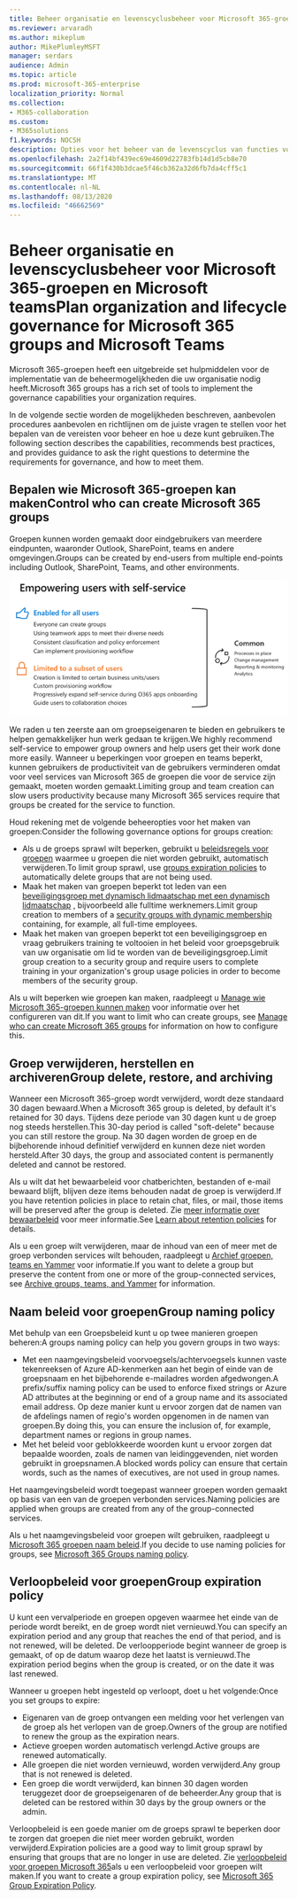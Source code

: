 ```yaml
---
title: Beheer organisatie en levenscyclusbeheer voor Microsoft 365-groepen en Microsoft teams
ms.reviewer: arvaradh
ms.author: mikeplum
author: MikePlumleyMSFT
manager: serdars
audience: Admin
ms.topic: article
ms.prod: microsoft-365-enterprise
localization_priority: Normal
ms.collection:
- M365-collaboration
ms.custom:
- M365solutions
f1.keywords: NOCSH
description: Opties voor het beheer van de levenscyclus van functies voor samenwerking in Microsoft 365
ms.openlocfilehash: 2a2f14bf439ec69e4609d22783fb14d1d5cb8e70
ms.sourcegitcommit: 66f1f430b3dcae5f46cb362a32d6fb7da4cff5c1
ms.translationtype: MT
ms.contentlocale: nl-NL
ms.lasthandoff: 08/13/2020
ms.locfileid: "46662569"
---
```

# <a name="plan-organization-and-lifecycle-governance-for-microsoft-365-groups-and-microsoft-teams"></a><span data-ttu-id="50a83-103">Beheer organisatie en levenscyclusbeheer voor Microsoft 365-groepen en Microsoft teams</span><span class="sxs-lookup"><span data-stu-id="50a83-103">Plan organization and lifecycle governance for Microsoft 365 groups and Microsoft Teams</span></span>

<span data-ttu-id="50a83-104">Microsoft 365-groepen heeft een uitgebreide set hulpmiddelen voor de implementatie van de beheermogelijkheden die uw organisatie nodig heeft.</span><span class="sxs-lookup"><span data-stu-id="50a83-104">Microsoft 365 groups has a rich set of tools to implement the governance capabilities your organization requires.</span></span> 

<span data-ttu-id="50a83-105">In de volgende sectie worden de mogelijkheden beschreven, aanbevolen procedures aanbevolen en richtlijnen om de juiste vragen te stellen voor het bepalen van de vereisten voor beheer en hoe u deze kunt gebruiken.</span><span class="sxs-lookup"><span data-stu-id="50a83-105">The following section describes the capabilities, recommends best practices, and provides guidance to ask the right questions to determine the requirements for governance, and how to meet them.</span></span>

## <a name="control-who-can-create-microsoft-365-groups"></a><span data-ttu-id="50a83-106">Bepalen wie Microsoft 365-groepen kan maken</span><span class="sxs-lookup"><span data-stu-id="50a83-106">Control who can create Microsoft 365 groups</span></span>

<span data-ttu-id="50a83-107">Groepen kunnen worden gemaakt door eindgebruikers van meerdere eindpunten, waaronder Outlook, SharePoint, teams en andere omgevingen.</span><span class="sxs-lookup"><span data-stu-id="50a83-107">Groups can be created by end-users from multiple end-points including Outlook, SharePoint, Teams, and other environments.</span></span>

![Beschrijving van de afbeelding](../media/04.png)

<span data-ttu-id="50a83-109">We raden u ten zeerste aan om groepseigenaren te bieden en gebruikers te helpen gemakkelijker hun werk gedaan te krijgen.</span><span class="sxs-lookup"><span data-stu-id="50a83-109">We highly recommend self-service to empower group owners and help users get their work done more easily.</span></span> <span data-ttu-id="50a83-110">Wanneer u beperkingen voor groepen en teams beperkt, kunnen gebruikers de productiviteit van de gebruikers verminderen omdat voor veel services van Microsoft 365 de groepen die voor de service zijn gemaakt, moeten worden gemaakt.</span><span class="sxs-lookup"><span data-stu-id="50a83-110">Limiting group and team creation can slow users productivity because many Microsoft 365 services require that groups be created for the service to function.</span></span>

<span data-ttu-id="50a83-111">Houd rekening met de volgende beheeropties voor het maken van groepen:</span><span class="sxs-lookup"><span data-stu-id="50a83-111">Consider the following governance options for groups creation:</span></span>

- <span data-ttu-id="50a83-112">Als u de groeps sprawl wilt beperken, gebruikt u [beleidsregels voor groepen](microsoft-365-groups-expiration-policy.md) waarmee u groepen die niet worden gebruikt, automatisch verwijderen.</span><span class="sxs-lookup"><span data-stu-id="50a83-112">To limit group sprawl, use [groups expiration policies](microsoft-365-groups-expiration-policy.md) to automatically delete groups that are not being used.</span></span>
- <span data-ttu-id="50a83-113">Maak het maken van groepen beperkt tot leden van een [beveiligingsgroep met dynamisch lidmaatschap met een dynamisch lidmaatschap](https://docs.microsoft.com/azure/active-directory/users-groups-roles/groups-create-rule) , bijvoorbeeld alle fulltime werknemers.</span><span class="sxs-lookup"><span data-stu-id="50a83-113">Limit group creation to members of a [security groups with dynamic membership](https://docs.microsoft.com/azure/active-directory/users-groups-roles/groups-create-rule) containing, for example, all full-time employees.</span></span>
- <span data-ttu-id="50a83-114">Maak het maken van groepen beperkt tot een beveiligingsgroep en vraag gebruikers training te voltooien in het beleid voor groepsgebruik van uw organisatie om lid te worden van de beveiligingsgroep.</span><span class="sxs-lookup"><span data-stu-id="50a83-114">Limit group creation to a security group and require users to complete training in your organization's group usage policies in order to become members of the security group.</span></span>

<span data-ttu-id="50a83-115">Als u wilt beperken wie groepen kan maken, raadpleegt u [Manage wie Microsoft 365-groepen kunnen maken](manage-creation-of-groups.md) voor informatie over het configureren van dit.</span><span class="sxs-lookup"><span data-stu-id="50a83-115">If you want to limit who can create groups, see [Manage who can create Microsoft 365 groups](manage-creation-of-groups.md) for information on how to configure this.</span></span>

## <a name="group-delete-restore-and-archiving"></a><span data-ttu-id="50a83-116">Groep verwijderen, herstellen en archiveren</span><span class="sxs-lookup"><span data-stu-id="50a83-116">Group delete, restore, and archiving</span></span>

<span data-ttu-id="50a83-117">Wanneer een Microsoft 365-groep wordt verwijderd, wordt deze standaard 30 dagen bewaard.</span><span class="sxs-lookup"><span data-stu-id="50a83-117">When a Microsoft 365 group is deleted, by default it's retained for 30 days.</span></span> <span data-ttu-id="50a83-118">Tijdens deze periode van 30 dagen kunt u de groep nog steeds herstellen.</span><span class="sxs-lookup"><span data-stu-id="50a83-118">This 30-day period is called "soft-delete" because you can still restore the group.</span></span> <span data-ttu-id="50a83-119">Na 30 dagen worden de groep en de bijbehorende inhoud definitief verwijderd en kunnen deze niet worden hersteld.</span><span class="sxs-lookup"><span data-stu-id="50a83-119">After 30 days, the group and associated content is permanently deleted and cannot be restored.</span></span>

<span data-ttu-id="50a83-120">Als u wilt dat het bewaarbeleid voor chatberichten, bestanden of e-mail bewaard blijft, blijven deze items behouden nadat de groep is verwijderd.</span><span class="sxs-lookup"><span data-stu-id="50a83-120">If you have retention policies in place to retain chat, files, or mail, those items will be preserved after the group is deleted.</span></span> <span data-ttu-id="50a83-121">Zie [meer informatie over bewaarbeleid](https://docs.microsoft.com/microsoft-365/compliance/retention-policies) voor meer informatie.</span><span class="sxs-lookup"><span data-stu-id="50a83-121">See [Learn about retention policies](https://docs.microsoft.com/microsoft-365/compliance/retention-policies) for details.</span></span>

<span data-ttu-id="50a83-122">Als u een groep wilt verwijderen, maar de inhoud van een of meer met de groep verbonden services wilt behouden, raadpleegt u [Archief groepen, teams en Yammer](end-life-cycle-groups-teams-sites-yammer.md) voor informatie.</span><span class="sxs-lookup"><span data-stu-id="50a83-122">If you want to delete a group but preserve the content from one or more of the group-connected services, see [Archive groups, teams, and Yammer](end-life-cycle-groups-teams-sites-yammer.md) for information.</span></span>

## <a name="group-naming-policy"></a><span data-ttu-id="50a83-123">Naam beleid voor groepen</span><span class="sxs-lookup"><span data-stu-id="50a83-123">Group naming policy</span></span>

<span data-ttu-id="50a83-124">Met behulp van een Groepsbeleid kunt u op twee manieren groepen beheren:</span><span class="sxs-lookup"><span data-stu-id="50a83-124">A groups naming policy can help you govern groups in two ways:</span></span>

- <span data-ttu-id="50a83-125">Met een naamgevingsbeleid voorvoegsels/achtervoegsels kunnen vaste tekenreeksen of Azure AD-kenmerken aan het begin of einde van de groepsnaam en het bijbehorende e-mailadres worden afgedwongen.</span><span class="sxs-lookup"><span data-stu-id="50a83-125">A prefix/suffix naming policy can be used to enforce fixed strings or Azure AD attributes at the beginning or end of a group name and its associated email address.</span></span> <span data-ttu-id="50a83-126">Op deze manier kunt u ervoor zorgen dat de namen van de afdelings namen of regio's worden opgenomen in de namen van groepen.</span><span class="sxs-lookup"><span data-stu-id="50a83-126">By doing this, you can ensure the inclusion of, for example, department names or regions in group names.</span></span>
- <span data-ttu-id="50a83-127">Met het beleid voor geblokkeerde woorden kunt u ervoor zorgen dat bepaalde woorden, zoals de namen van leidinggevenden, niet worden gebruikt in groepsnamen.</span><span class="sxs-lookup"><span data-stu-id="50a83-127">A blocked words policy can ensure that certain words, such as the names of executives, are not used in group names.</span></span>

<span data-ttu-id="50a83-128">Het naamgevingsbeleid wordt toegepast wanneer groepen worden gemaakt op basis van een van de groepen verbonden services.</span><span class="sxs-lookup"><span data-stu-id="50a83-128">Naming policies are applied when groups are created from any of the group-connected services.</span></span>

<span data-ttu-id="50a83-129">Als u het naamgevingsbeleid voor groepen wilt gebruiken, raadpleegt u [Microsoft 365 groepen naam beleid](groups-naming-policy.md).</span><span class="sxs-lookup"><span data-stu-id="50a83-129">If you decide to use naming policies for groups, see [Microsoft 365 Groups naming policy](groups-naming-policy.md).</span></span>

## <a name="group-expiration-policy"></a><span data-ttu-id="50a83-130">Verloopbeleid voor groepen</span><span class="sxs-lookup"><span data-stu-id="50a83-130">Group expiration policy</span></span>

<span data-ttu-id="50a83-131">U kunt een vervalperiode en groepen opgeven waarmee het einde van de periode wordt bereikt, en de groep wordt niet vernieuwd.</span><span class="sxs-lookup"><span data-stu-id="50a83-131">You can specify an expiration period and any group that reaches the end of that period, and is not renewed, will be deleted.</span></span> <span data-ttu-id="50a83-132">De verloopperiode begint wanneer de groep is gemaakt, of op de datum waarop deze het laatst is vernieuwd.</span><span class="sxs-lookup"><span data-stu-id="50a83-132">The expiration period begins when the group is created, or on the date it was last renewed.</span></span>

<span data-ttu-id="50a83-133">Wanneer u groepen hebt ingesteld op verloopt, doet u het volgende:</span><span class="sxs-lookup"><span data-stu-id="50a83-133">Once you set groups to expire:</span></span>
- <span data-ttu-id="50a83-134">Eigenaren van de groep ontvangen een melding voor het verlengen van de groep als het verlopen van de groep.</span><span class="sxs-lookup"><span data-stu-id="50a83-134">Owners of the group are notified to renew the group as the expiration nears.</span></span>
- <span data-ttu-id="50a83-135">Actieve groepen worden automatisch verlengd.</span><span class="sxs-lookup"><span data-stu-id="50a83-135">Active groups are renewed automatically.</span></span>
- <span data-ttu-id="50a83-136">Alle groepen die niet worden vernieuwd, worden verwijderd.</span><span class="sxs-lookup"><span data-stu-id="50a83-136">Any group that is not renewed is deleted.</span></span>
- <span data-ttu-id="50a83-137">Een groep die wordt verwijderd, kan binnen 30 dagen worden teruggezet door de groepseigenaren of de beheerder.</span><span class="sxs-lookup"><span data-stu-id="50a83-137">Any group that is deleted can be restored within 30 days by the group owners or the admin.</span></span>

<span data-ttu-id="50a83-138">Verloopbeleid is een goede manier om de groeps sprawl te beperken door te zorgen dat groepen die niet meer worden gebruikt, worden verwijderd.</span><span class="sxs-lookup"><span data-stu-id="50a83-138">Expiration policies are a good way to limit group sprawl by ensuring that groups that are no longer in use are deleted.</span></span> <span data-ttu-id="50a83-139">Zie [verloopbeleid voor groepen Microsoft 365](microsoft-365-groups-expiration-policy.md)als u een verloopbeleid voor groepen wilt maken.</span><span class="sxs-lookup"><span data-stu-id="50a83-139">If you want to create a group expiration policy, see [Microsoft 365 Group Expiration Policy](microsoft-365-groups-expiration-policy.md).</span></span>
